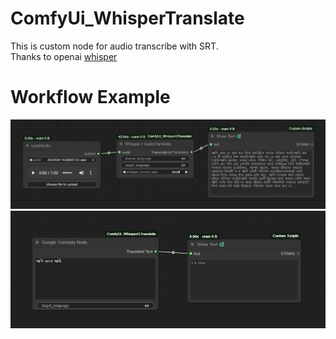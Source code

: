 # ComfyUi_WhisperTranslate
This is custom node for audio transcribe with SRT. <br/>
Thanks to openai [whisper](https://github.com/openai/whisper) <br/>
# Workflow Example <br/>
<img src="assets/Screenshot 2025-07-02 005608.png" alt="My Image" width="1500"> <br/>
<img src="assets/Screenshot 2025-07-02 005253.png" alt="My Image" width="1500"> <br/>
